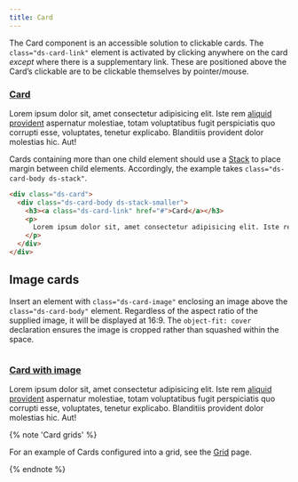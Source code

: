 ```yaml
---
title: Card
---
```


The Card component is an accessible solution to clickable cards. The `class="ds-card-link"` element is activated by clicking anywhere on the card _except_ where there is a supplementary link. These are positioned above the Card’s clickable are to be clickable themselves by pointer/mouse.

<div class="ds-scope">
  <div class="ds-card">
    <div class="ds-card-body ds-stack-smaller">
      <h3><a class="ds-card-link" href="#">Card</a></h3>
      <p>Lorem ipsum dolor sit, amet consectetur adipisicing elit. Iste rem <a href="#other-link">aliquid provident</a> aspernatur molestiae, totam voluptatibus fugit perspiciatis quo corrupti esse, voluptates, tenetur explicabo. Blanditiis provident dolor molestias hic. Aut!</p>
    </div>
  </div>
</div>

Cards containing more than one child element should use a [Stack]({{site.basedir}}/components/stack) to place margin between child elements. Accordingly, the example takes `class="ds-card-body ds-stack"`.

```html
<div class="ds-card">
  <div class="ds-card-body ds-stack-smaller">
    <h3><a class="ds-card-link" href="#">Card</a></h3>
    <p>
      Lorem ipsum dolor sit, amet consectetur adipisicing elit. Iste rem <a href="#other-link">aliquid provident</a> aspernatur molestiae, totam voluptatibus fugit perspiciatis quo corrupti esse, voluptates, tenetur explicabo. Blanditiis provident dolor molestias hic. Aut!
    </p>
  </div>
</div>
```

## Image cards

Insert an element with `class="ds-card-image"` enclosing an image above the `class="ds-card-body"` element. Regardless of the aspect ratio of the supplied image, it will be displayed at 16:9. The `object-fit: cover` declaration ensures the image is cropped rather than squashed within the space.

<div class="ds-scope">
  <div class="ds-card">
    <div class="ds-card-image">
      <img src="{{site.basedir}}/images/card_example.jpg" alt="">
    </div>
    <div class="ds-card-body ds-stack-smaller">
      <h3><a class="ds-card-link" href="#">Card with image</a></h3>
      <p>
        Lorem ipsum dolor sit, amet consectetur adipisicing elit. Iste rem <a href="#other-link">aliquid provident</a> aspernatur molestiae, totam voluptatibus fugit perspiciatis quo corrupti esse, voluptates, tenetur explicabo. Blanditiis provident dolor molestias hic. Aut!
      </p>
    </div>
  </div>
</div>

{% note 'Card grids' %}

For an example of Cards configured into a grid, see the [Grid]({{site.basedir}}/components/grid) page.

{% endnote %}